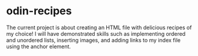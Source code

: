 # odin-recipes

The current project is about creating an HTML file with delicious recipes of my choice! I will have demonstrated skills such as implementing ordered and unordered lists, inserting images, and adding links to my index file using the anchor element.